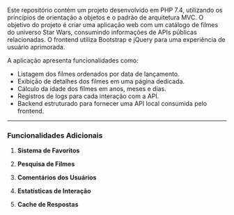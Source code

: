 Este repositório contém um projeto desenvolvido em PHP 7.4, utilizando os princípios de orientação a objetos e o padrão de arquitetura MVC. O objetivo do projeto é criar uma aplicação web com um catálogo de filmes do universo Star Wars, consumindo informações de APIs públicas relacionadas. O frontend utiliza Bootstrap e jQuery para uma experiência de usuário aprimorada.

A aplicação apresenta funcionalidades como:
- Listagem dos filmes ordenados por data de lançamento.
- Exibição de detalhes dos filmes em uma página dedicada.
- Cálculo da idade dos filmes em anos, meses e dias.
- Registros de logs para cada interação com a API.
- Backend estruturado para fornecer uma API local consumida pelo frontend.

---

### Funcionalidades Adicionais
1. **Sistema de Favoritos**    

2. **Pesquisa de Filmes**  

3. **Comentários dos Usuários**  

4. **Estatísticas de Interação**  

5. **Cache de Respostas**  
